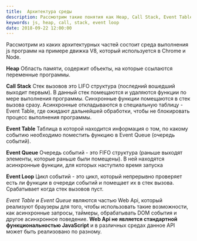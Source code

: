 ```yaml
---
title:  Архитектура среды
description: Рассмотрим такие понятия как Heap, Call Stack, Event Table, Event Queue и Event Loop и их роль в выполнении JavaScript программ.
keywords: js, heap, call, stack, event loop
date: 2018-09-22 12:00:00
---
```


Рассмотрим из каких архитектурных частей состоит среда выполнения js программ на примере движка V8, который используется в Chrome и Node.

**Heap**
Область памяти, содержит объекты, на которые ссылаются переменные программы.

**Call Stack**
Стек вызовов это LIFO структура (последний вошедший выходит первым). В данный стек помещаются и удаляются функции по мере выполнения программы. Синхронные функции помещаются в стек вызова сразу. Асинхронные откладываются в специальную таблицу - Event Table, где ожидают дальнейшей обработки, чтобы не блокировать процесс выполнения программы.

**Event Table**
Таблица в которой находится информация о том, по какому событию необходимо поместить функцию в Event Queue (очередь событий).

**Event Queue**
Очередь событий - это FIFO структура (раньше выходят элементы, которые раньше были помещены). В ней находятся асинхронные функции, для которых наступило время запуска

**Event Loop**
Цикл событий - это цикл, который непрерывно проверяет есть ли функции в очереди событий и помещает их в стек вызова. Срабатывает когда стек вызовов пуст.

*Event Table* и *Event Queue* являются частью Web Api, который реализуют браузеры для того, чтобы использовать такие возможности, как асинхронные запросы, таймеры, обрабатывать DOM события и другое асинхронное поведение. **Web Api не является стандартной функциональностью JavaScript** и в различных средах данное API может быть реализовано по разному.